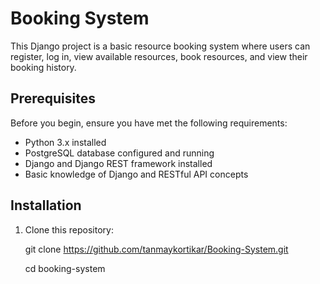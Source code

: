 # Booking System

This Django project is a basic resource booking system where users can register, log in, view available resources, book resources, and view their booking history.

## Prerequisites

Before you begin, ensure you have met the following requirements:

- Python 3.x installed
- PostgreSQL database configured and running
- Django and Django REST framework installed
- Basic knowledge of Django and RESTful API concepts

## Installation

1. Clone this repository:

   git clone https://github.com/tanmaykortikar/Booking-System.git
   
   cd booking-system
